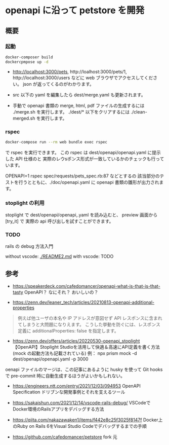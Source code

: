 # openapi に沿って petstore を開発

## 概要

### 起動

```sh
docker-composer build
dockercpmpose up -d
```

- <http://localhost:3000/pets>, http://loalhost:3000/pets/1,  http://localhost:3000/users などに web ブラウザでアクセスしてください。
json が返ってくるのがわかります。

- src 以下の yaml を編集したら dest/merge.yaml も更新されます。

- 手動で openapi 書類の merge, html, pdf ファイルの生成するには ./merge.sh を実行します。
  ./dest/* 以下をクリアするには ./clean-merged.sh を実行します。

### rspec

```sh
docker-compose run --rm web bundle exec rspec
```

で rspec を実行できます。
この rspec は dest/openapi/openapi.yaml に提示した API 仕様のと 実際のレウsポンス形式が一致しているかのチェックも行っています。

OPENAPI=1 rspec spec/requests/pets_spec.rb:87 などとするの 該当部分のテストを行うとともに、./doc/openapi.yaml に openapi 書類の雛形が出力されます。

### stoplight の利用

stoplight で dest/openapi/openapi,.yaml を読み込むと、 preview 画面から [try_it] で 実際の api 呼び出しを試すことができます。

### TODO

rails の debug 方法入門

without vscode:  [./README2.md](./README2.md)
with vscode:   TODO

## 参考

- <https://speakerdeck.com/cafedomancer/openapi-what-is-that-is-that-tasty>
  OpenAPI？ なにそれ？ おいしいの？

- <https://zenn.dev/leaner_tech/articles/20210813-openapi-additional-properties>

> 例えば他ユーザの本名や IP アドレスが意図せず API レスポンスに含まれてしまうと大問題になりえます。
こうした挙動を防ぐには、レスポンス定義に additionalProperties: false を指定します。

- <https://zenn.dev/offers/articles/20220530-openapi_stoplight>
【OpenAPI】Stoplight Studioを活用して快適＆高速にAPI定義を書く方法
 (mock の起動方法も記載されている)
 例：  npx prism mock -d dest/openapi/openapi.yaml -p 3000

oenapi ファイルのマージは、この記事にあるように husky を使って
Git hooks で pre-commit 時に自動生成するほうがよいかもしれない。

- <https://engineers.ntt.com/entry/2021/12/03/094953>
  OpenAPI Specification ドリブンな開発事例とそれを支えるツール

- <https://sakaishun.com/2021/12/14/vscode-rails-debug/>
  VSCodeでDocker環境のRailsアプリをデバッグする方法

- https://qiita.com/nakazawaken1/items/f442e8c25f3025f8147f
  Docker上のRuby on Rails 6をVisual Studio Codeでデバッグするまでの手順

- <https://github.com/cafedomancer/petstore>
  fork 元
